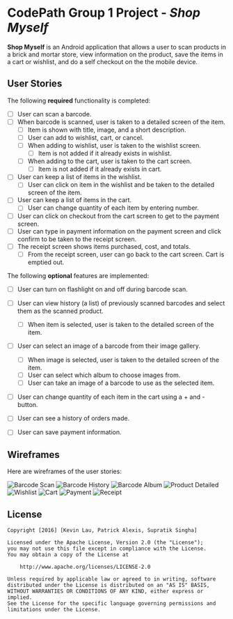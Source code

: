 # CodePath Group 1 Project - *Shop Myself*

**Shop Myself** is an Android application that allows a user to scan products in a brick and mortar store, view information on the product, save the items in a cart or wishlist, and do a self checkout on the the mobile device.

## User Stories

The following **required** functionality is completed:

* [ ] User can scan a barcode.
* [ ] When barcode is scanned, user is taken to a detailed screen of the item.
  * [ ] Item is shown with title, image, and a short description.
  * [ ] User can add to wishlist, cart, or cancel.
  * [ ] When adding to wishlist, user is taken to the wishlist screen.
    * [ ] Item is not added if it already exists in wishlist.
  * [ ] When adding to the cart, user is taken to the cart screen.
    * [ ] Item is not added if it already exists in cart.
* [ ] User can keep a list of items in the wishlist.
  * [ ] User can click on item in the wishlist and be taken to the detailed screen of the item.
* [ ] User can keep a list of items in the cart.
  * [ ] User can change quantity of each item by entering number.
* [ ] User can click on checkout from the cart screen to get to the payment screen.
* [ ] User can type in payment information on the payment screen and click confirm to be taken to the receipt screen.
* [ ] The receipt screen shows items purchased, cost, and totals.
  * [ ] From the receipt screen, user can go back to the cart screen. Cart is emptied out.

The following **optional** features are implemented:

* [ ] User can turn on flashlight on and off during barcode scan.
* [ ] User can view history (a list) of previously scanned barcodes and select them as the scanned product.
  * [ ] When item is selected, user is taken to the detailed screen of the item.
* [ ] User can select an image of a barcode from their image gallery.
  * [ ] When image is selected, user is taken to the detailed screen of the item.
  * [ ] User can select which album to choose images from.
  * [ ] User can take an image of a barcode to use as the selected item.
* [ ] User can change quantity of each item in the cart using a + and - button.
* [ ] User can see a history of orders made.
* [ ] User can save payment information.


## Wireframes

Here are wireframes of the user stories:

<img src='http://i.imgur.com/NYDmK6x.jpg' title='Barcode Scan' width='' alt='Barcode Scan' />
<img src='http://i.imgur.com/uUQHZzy.jpg' title='Barcode History' width='' alt='Barcode History' />
<img src='http://i.imgur.com/VIYsLvx.jpg' title='Barcode Album' width='' alt='Barcode Album' />
<img src='http://i.imgur.com/jIec0mZ.jpg' title='Product Detailed' width='' alt='Product Detailed' />
<img src='http://i.imgur.com/AvmcUDQ.jpg' title='Wishlist' width='' alt='Wishlist' />
<img src='http://i.imgur.com/mya2qBQ.jpg' title='Cart' width='' alt='Cart' />
<img src='http://i.imgur.com/Yv0LmF4.jpg' title='Payment' width='' alt='Payment' />
<img src='http://i.imgur.com/v3K7dU5.jpg' title='Receipt' width='' alt='Receipt' />



## License

    Copyright [2016] [Kevin Lau, Patrick Alexis, Supratik Singha]

    Licensed under the Apache License, Version 2.0 (the "License");
    you may not use this file except in compliance with the License.
    You may obtain a copy of the License at

        http://www.apache.org/licenses/LICENSE-2.0

    Unless required by applicable law or agreed to in writing, software
    distributed under the License is distributed on an "AS IS" BASIS,
    WITHOUT WARRANTIES OR CONDITIONS OF ANY KIND, either express or implied.
    See the License for the specific language governing permissions and
    limitations under the License.
